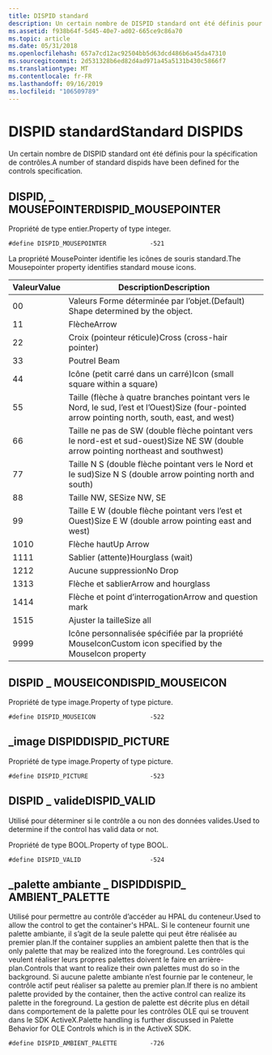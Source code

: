 ```yaml
---
title: DISPID standard
description: Un certain nombre de DISPID standard ont été définis pour la spécification de contrôles.
ms.assetid: f938b64f-5d45-40e7-ad02-665ce9c86a70
ms.topic: article
ms.date: 05/31/2018
ms.openlocfilehash: 657a7cd12ac92504bb5d63dcd486b6a45da47310
ms.sourcegitcommit: 2d531328b6ed82d4ad971a45a5131b430c5866f7
ms.translationtype: MT
ms.contentlocale: fr-FR
ms.lasthandoff: 09/16/2019
ms.locfileid: "106509789"
---
```

# <a name="standard-dispids"></a><span data-ttu-id="8553d-103">DISPID standard</span><span class="sxs-lookup"><span data-stu-id="8553d-103">Standard DISPIDS</span></span>

<span data-ttu-id="8553d-104">Un certain nombre de DISPID standard ont été définis pour la spécification de contrôles.</span><span class="sxs-lookup"><span data-stu-id="8553d-104">A number of standard dispids have been defined for the controls specification.</span></span>

## <a name="dispid_mousepointer"></a><span data-ttu-id="8553d-105">DISPID, \_ MOUSEPOINTER</span><span class="sxs-lookup"><span data-stu-id="8553d-105">DISPID\_MOUSEPOINTER</span></span>

<span data-ttu-id="8553d-106">Propriété de type entier.</span><span class="sxs-lookup"><span data-stu-id="8553d-106">Property of type integer.</span></span>

``` syntax
#define DISPID_MOUSEPOINTER            -521
```

<span data-ttu-id="8553d-107">La propriété MousePointer identifie les icônes de souris standard.</span><span class="sxs-lookup"><span data-stu-id="8553d-107">The Mousepointer property identifies standard mouse icons.</span></span>



| <span data-ttu-id="8553d-108">Valeur</span><span class="sxs-lookup"><span data-stu-id="8553d-108">Value</span></span>         | <span data-ttu-id="8553d-109">Description</span><span class="sxs-lookup"><span data-stu-id="8553d-109">Description</span></span>                                                                |
|---------------|----------------------------------------------------------------------------|
| <span data-ttu-id="8553d-110">0</span><span class="sxs-lookup"><span data-stu-id="8553d-110">0</span></span><br/>  | <span data-ttu-id="8553d-111">Valeurs Forme déterminée par l’objet.</span><span class="sxs-lookup"><span data-stu-id="8553d-111">(Default) Shape determined by the object.</span></span><br/>                       |
| <span data-ttu-id="8553d-112">1</span><span class="sxs-lookup"><span data-stu-id="8553d-112">1</span></span><br/>  | <span data-ttu-id="8553d-113">Flèche</span><span class="sxs-lookup"><span data-stu-id="8553d-113">Arrow</span></span><br/>                                                           |
| <span data-ttu-id="8553d-114">2</span><span class="sxs-lookup"><span data-stu-id="8553d-114">2</span></span><br/>  | <span data-ttu-id="8553d-115">Croix (pointeur réticule)</span><span class="sxs-lookup"><span data-stu-id="8553d-115">Cross (cross-hair pointer)</span></span><br/>                                      |
| <span data-ttu-id="8553d-116">3</span><span class="sxs-lookup"><span data-stu-id="8553d-116">3</span></span><br/>  | <span data-ttu-id="8553d-117">Poutre</span><span class="sxs-lookup"><span data-stu-id="8553d-117">I Beam</span></span><br/>                                                          |
| <span data-ttu-id="8553d-118">4</span><span class="sxs-lookup"><span data-stu-id="8553d-118">4</span></span><br/>  | <span data-ttu-id="8553d-119">Icône (petit carré dans un carré)</span><span class="sxs-lookup"><span data-stu-id="8553d-119">Icon (small square within a square)</span></span><br/>                             |
| <span data-ttu-id="8553d-120">5</span><span class="sxs-lookup"><span data-stu-id="8553d-120">5</span></span><br/>  | <span data-ttu-id="8553d-121">Taille (flèche à quatre branches pointant vers le Nord, le sud, l’est et l’Ouest)</span><span class="sxs-lookup"><span data-stu-id="8553d-121">Size (four-pointed arrow pointing north, south, east, and west)</span></span><br/> |
| <span data-ttu-id="8553d-122">6</span><span class="sxs-lookup"><span data-stu-id="8553d-122">6</span></span><br/>  | <span data-ttu-id="8553d-123">Taille ne pas de SW (double flèche pointant vers le nord-est et sud-ouest)</span><span class="sxs-lookup"><span data-stu-id="8553d-123">Size NE SW (double arrow pointing northeast and southwest)</span></span><br/>      |
| <span data-ttu-id="8553d-124">7</span><span class="sxs-lookup"><span data-stu-id="8553d-124">7</span></span><br/>  | <span data-ttu-id="8553d-125">Taille N S (double flèche pointant vers le Nord et le sud)</span><span class="sxs-lookup"><span data-stu-id="8553d-125">Size N S (double arrow pointing north and south)</span></span><br/>                |
| <span data-ttu-id="8553d-126">8</span><span class="sxs-lookup"><span data-stu-id="8553d-126">8</span></span><br/>  | <span data-ttu-id="8553d-127">Taille NW, SE</span><span class="sxs-lookup"><span data-stu-id="8553d-127">Size NW, SE</span></span><br/>                                                     |
| <span data-ttu-id="8553d-128">9</span><span class="sxs-lookup"><span data-stu-id="8553d-128">9</span></span><br/>  | <span data-ttu-id="8553d-129">Taille E W (double flèche pointant vers l’est et Ouest)</span><span class="sxs-lookup"><span data-stu-id="8553d-129">Size E W (double arrow pointing east and west)</span></span><br/>                  |
| <span data-ttu-id="8553d-130">10</span><span class="sxs-lookup"><span data-stu-id="8553d-130">10</span></span><br/> | <span data-ttu-id="8553d-131">Flèche haut</span><span class="sxs-lookup"><span data-stu-id="8553d-131">Up Arrow</span></span><br/>                                                        |
| <span data-ttu-id="8553d-132">11</span><span class="sxs-lookup"><span data-stu-id="8553d-132">11</span></span><br/> | <span data-ttu-id="8553d-133">Sablier (attente)</span><span class="sxs-lookup"><span data-stu-id="8553d-133">Hourglass (wait)</span></span><br/>                                                |
| <span data-ttu-id="8553d-134">12</span><span class="sxs-lookup"><span data-stu-id="8553d-134">12</span></span><br/> | <span data-ttu-id="8553d-135">Aucune suppression</span><span class="sxs-lookup"><span data-stu-id="8553d-135">No Drop</span></span><br/>                                                         |
| <span data-ttu-id="8553d-136">13</span><span class="sxs-lookup"><span data-stu-id="8553d-136">13</span></span><br/> | <span data-ttu-id="8553d-137">Flèche et sablier</span><span class="sxs-lookup"><span data-stu-id="8553d-137">Arrow and hourglass</span></span><br/>                                             |
| <span data-ttu-id="8553d-138">14</span><span class="sxs-lookup"><span data-stu-id="8553d-138">14</span></span><br/> | <span data-ttu-id="8553d-139">Flèche et point d’interrogation</span><span class="sxs-lookup"><span data-stu-id="8553d-139">Arrow and question mark</span></span><br/>                                         |
| <span data-ttu-id="8553d-140">15</span><span class="sxs-lookup"><span data-stu-id="8553d-140">15</span></span><br/> | <span data-ttu-id="8553d-141">Ajuster la taille</span><span class="sxs-lookup"><span data-stu-id="8553d-141">Size all</span></span><br/>                                                        |
| <span data-ttu-id="8553d-142">99</span><span class="sxs-lookup"><span data-stu-id="8553d-142">99</span></span><br/> | <span data-ttu-id="8553d-143">Icône personnalisée spécifiée par la propriété MouseIcon</span><span class="sxs-lookup"><span data-stu-id="8553d-143">Custom icon specified by the MouseIcon property</span></span><br/>                 |



 

## <a name="dispid_mouseicon"></a><span data-ttu-id="8553d-144">DISPID \_ MOUSEICON</span><span class="sxs-lookup"><span data-stu-id="8553d-144">DISPID\_MOUSEICON</span></span>

<span data-ttu-id="8553d-145">Propriété de type image.</span><span class="sxs-lookup"><span data-stu-id="8553d-145">Property of type picture.</span></span>

``` syntax
#define DISPID_MOUSEICON               -522
```

## <a name="dispid_picture"></a><span data-ttu-id="8553d-146">\_image DISPID</span><span class="sxs-lookup"><span data-stu-id="8553d-146">DISPID\_PICTURE</span></span>

<span data-ttu-id="8553d-147">Propriété de type image.</span><span class="sxs-lookup"><span data-stu-id="8553d-147">Property of type picture.</span></span>

``` syntax
#define DISPID_PICTURE                 -523
```

## <a name="dispid_valid"></a><span data-ttu-id="8553d-148">DISPID \_ valide</span><span class="sxs-lookup"><span data-stu-id="8553d-148">DISPID\_VALID</span></span>

<span data-ttu-id="8553d-149">Utilisé pour déterminer si le contrôle a ou non des données valides.</span><span class="sxs-lookup"><span data-stu-id="8553d-149">Used to determine if the control has valid data or not.</span></span>

<span data-ttu-id="8553d-150">Propriété de type BOOL.</span><span class="sxs-lookup"><span data-stu-id="8553d-150">Property of type BOOL.</span></span>

``` syntax
#define DISPID_VALID                   -524
```

## <a name="dispid_-ambient_palette"></a><span data-ttu-id="8553d-151">\_palette ambiante \_ DISPID</span><span class="sxs-lookup"><span data-stu-id="8553d-151">DISPID\_ AMBIENT\_PALETTE</span></span>

<span data-ttu-id="8553d-152">Utilisé pour permettre au contrôle d’accéder au HPAL du conteneur.</span><span class="sxs-lookup"><span data-stu-id="8553d-152">Used to allow the control to get the container's HPAL.</span></span> <span data-ttu-id="8553d-153">Si le conteneur fournit une palette ambiante, il s’agit de la seule palette qui peut être réalisée au premier plan.</span><span class="sxs-lookup"><span data-stu-id="8553d-153">If the container supplies an ambient palette then that is the only palette that may be realized into the foreground.</span></span> <span data-ttu-id="8553d-154">Les contrôles qui veulent réaliser leurs propres palettes doivent le faire en arrière-plan.</span><span class="sxs-lookup"><span data-stu-id="8553d-154">Controls that want to realize their own palettes must do so in the background.</span></span> <span data-ttu-id="8553d-155">Si aucune palette ambiante n’est fournie par le conteneur, le contrôle actif peut réaliser sa palette au premier plan.</span><span class="sxs-lookup"><span data-stu-id="8553d-155">If there is no ambient palette provided by the container, then the active control can realize its palette in the foreground.</span></span> <span data-ttu-id="8553d-156">La gestion de palette est décrite plus en détail dans comportement de la palette pour les contrôles OLE qui se trouvent dans le SDK ActiveX.</span><span class="sxs-lookup"><span data-stu-id="8553d-156">Palette handling is further discussed in Palette Behavior for OLE Controls which is in the ActiveX SDK.</span></span>

``` syntax
#define DISPID_AMBIENT_PALETTE         -726
```

 

 





